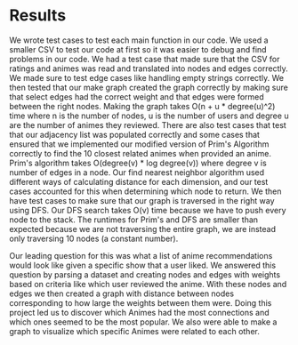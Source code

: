 # Results

We wrote test cases to test each main function in our code. We used a smaller CSV to test our code at first so it was easier to debug and find problems in our code. We had a test case that made sure that the CSV for ratings and animes was read and translated into nodes and edges correctly. We made sure to test edge cases like handling empty strings correctly. We then tested that our make graph created the graph correctly by making sure that select edges had the correct weight and that edges were formed between the right nodes. Making the graph takes O(n + u * degree(u)^2) time where n is the number of nodes, u is the number of users and degree u are the number of animes they reviewed. There are also test cases that test that our adjacency list was populated correctly and some cases that ensured that we implemented our modified version of Prim's Algorithm correctly to find the 10 closest related animes when provided an anime. Prim's algorithm takes O(degree(v) * log degree(v)) where degree v is number of edges in a node. Our find nearest neighbor algorithm used different ways of calculating distance for each dimension, and our test cases accounted for this when determining which node to return. We then have test cases to make sure that our graph is traversed in the right way using DFS. Our DFS search takes O(v) time because we have to push every node to the stack. The runtimes for Prim's and DFS are smaller than expected because we are not traversing the entire graph, we are instead only traversing 10 nodes (a constant number).

Our leading question for this was what a list of anime recommendations would look like given a specific show that a user liked. We answered this question by parsing a dataset and creating nodes and edges with weights based on criteria like which user reviewed the anime. With these nodes and edges we then created a graph with distance between nodes corresponding to how large the weights between them were. Doing this project led us to discover which Animes had the most connections and which ones seemed to be the most popular. We also were able to make a graph to visualize which specific Animes were related to each other. 



